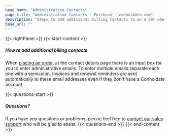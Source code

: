 ```yaml
---
head_name: "Administrative Contacts"
page_title: "Administrative Contacts - Purchase - conholdate.com"
description: "Steps to add additional billing contacts to an order who will receive invoices and reminders."
base_url: ""
---
```

{{< rightPanel >}}
{{< start-content >}}
##### How to add additional billing contacts
When [placing an order](https://purchase.conholdate.com/buy), at the contact details page there is an input box for you to enter administrative emails. To enter multiple emails separate each one with a semicolon. Invoices and renewal reminders are sent automatically to these email addresses even if they don't have a Conholdate account.


{{< questions-start >}}
##### Questions?
If you have any questions or problems, please feel free to [contact our sales support](https://about.conholdate.com/contact/) who will be glad to assist.
{{< questions-end >}}
{{< end-content >}}